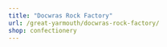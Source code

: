 ```yaml
---
title: "Docwras Rock Factory"
url: /great-yarmouth/docwras-rock-factory/
shop: confectionery
---
```

